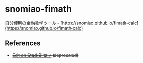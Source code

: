 # snomiao-fimath

自分使用の金融数学ツール - [https://snomiao.github.io/fimath-calc](https://snomiao.github.io/fimath-calc)

## References

- ~~[Edit on StackBlitz ⚡️](https://stackblitz.com/edit/snomiao-fimath) (deprecated)~~
